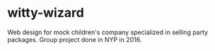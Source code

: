 # witty-wizard
Web design for mock children's company specialized in selling party packages. Group project done in NYP in 2016.
